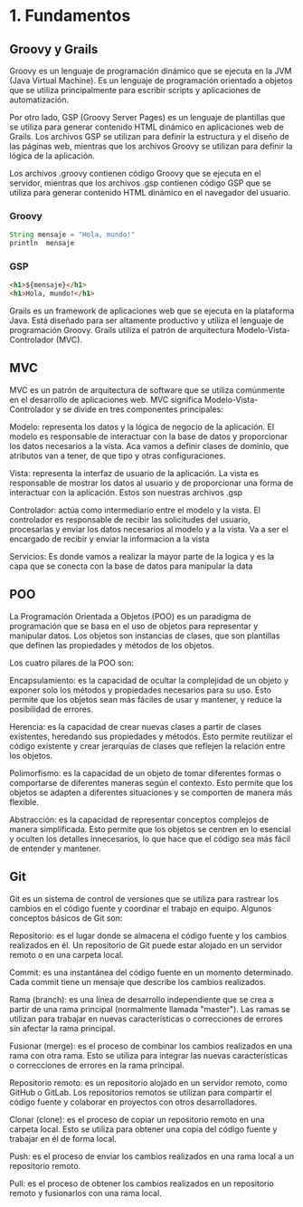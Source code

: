 # 1. Fundamentos

## Groovy y Grails
Groovy es un lenguaje de programación dinámico que se ejecuta en la JVM (Java Virtual Machine). Es un lenguaje de programación orientado a objetos que se utiliza principalmente para escribir scripts y aplicaciones de automatización. 

Por otro lado, GSP (Groovy Server Pages) es un lenguaje de plantillas que se utiliza para generar contenido HTML dinámico en aplicaciones web de Grails. Los archivos GSP se utilizan para definir la estructura y el diseño de las páginas web, mientras que los archivos Groovy se utilizan para definir la lógica de la aplicación.

Los archivos .groovy contienen código Groovy que se ejecuta en el servidor, mientras que los archivos .gsp contienen código GSP que se utiliza para generar contenido HTML dinámico en el navegador del usuario. 

### Groovy
```groovy
String mensaje = "Hola, mundo!"  
println  mensaje
```

### GSP
```html
<h1>${mensaje}</h1>
<h1>Hola, mundo!</h1>
```

Grails es un framework de aplicaciones web que se ejecuta en la plataforma Java. Está diseñado para ser altamente productivo y utiliza el lenguaje de programación Groovy. Grails utiliza el patrón de arquitectura Modelo-Vista-Controlador (MVC).

## MVC
MVC es un patrón de arquitectura de software que se utiliza comúnmente en el desarrollo de aplicaciones web. MVC significa Modelo-Vista-Controlador y se divide en tres componentes principales:

Modelo: representa los datos y la lógica de negocio de la aplicación. El modelo es responsable de interactuar con la base de datos y proporcionar los datos necesarios a la vista. Aca vamos a definir clases de dominio, que atributos van a tener, de que tipo y otras configuraciones.

Vista: representa la interfaz de usuario de la aplicación. La vista es responsable de mostrar los datos al usuario y de proporcionar una forma de interactuar con la aplicación. Estos son nuestras archivos .gsp

Controlador: actúa como intermediario entre el modelo y la vista. El controlador es responsable de recibir las solicitudes del usuario, procesarlas y enviar los datos necesarios al modelo y a la vista. Va a ser el encargado de recibir y enviar la informacion a la vista

Servicios: Es donde vamos a realizar la mayor parte de la logica y es la capa que se conecta con la base de datos para manipular la data

## POO
La Programación Orientada a Objetos (POO) es un paradigma de programación que se basa en el uso de objetos para representar y manipular datos. Los objetos son instancias de clases, que son plantillas que definen las propiedades y métodos de los objetos.

Los cuatro pilares de la POO son:

Encapsulamiento: es la capacidad de ocultar la complejidad de un objeto y exponer solo los métodos y propiedades necesarios para su uso. Esto permite que los objetos sean más fáciles de usar y mantener, y reduce la posibilidad de errores.

Herencia: es la capacidad de crear nuevas clases a partir de clases existentes, heredando sus propiedades y métodos. Esto permite reutilizar el código existente y crear jerarquías de clases que reflejen la relación entre los objetos.

Polimorfismo: es la capacidad de un objeto de tomar diferentes formas o comportarse de diferentes maneras según el contexto. Esto permite que los objetos se adapten a diferentes situaciones y se comporten de manera más flexible.

Abstracción: es la capacidad de representar conceptos complejos de manera simplificada. Esto permite que los objetos se centren en lo esencial y oculten los detalles innecesarios, lo que hace que el código sea más fácil de entender y mantener.

## Git
Git es un sistema de control de versiones que se utiliza para rastrear los cambios en el código fuente y coordinar el trabajo en equipo. Algunos conceptos básicos de Git son:

Repositorio: es el lugar donde se almacena el código fuente y los cambios realizados en él. Un repositorio de Git puede estar alojado en un servidor remoto o en una carpeta local.

Commit: es una instantánea del código fuente en un momento determinado. Cada commit tiene un mensaje que describe los cambios realizados.

Rama (branch): es una línea de desarrollo independiente que se crea a partir de una rama principal (normalmente llamada "master"). Las ramas se utilizan para trabajar en nuevas características o correcciones de errores sin afectar la rama principal.

Fusionar (merge): es el proceso de combinar los cambios realizados en una rama con otra rama. Esto se utiliza para integrar las nuevas características o correcciones de errores en la rama principal.

Repositorio remoto: es un repositorio alojado en un servidor remoto, como GitHub o GitLab. Los repositorios remotos se utilizan para compartir el código fuente y colaborar en proyectos con otros desarrolladores.

Clonar (clone): es el proceso de copiar un repositorio remoto en una carpeta local. Esto se utiliza para obtener una copia del código fuente y trabajar en él de forma local.

Push: es el proceso de enviar los cambios realizados en una rama local a un repositorio remoto.

Pull: es el proceso de obtener los cambios realizados en un repositorio remoto y fusionarlos con una rama local.